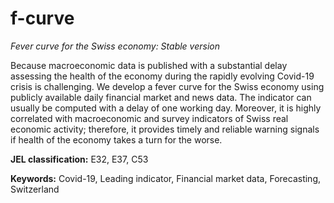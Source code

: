 # f-curve
*Fever curve for the Swiss economy: Stable version*

Because macroeconomic data is published with a substantial delay assessing the health of the economy during the rapidly evolving Covid-19 crisis is challenging. We develop a fever curve for the Swiss economy using publicly available daily financial market and news data. The indicator can usually be computed with a delay of one working day. Moreover, it is highly correlated with macroeconomic and survey indicators of Swiss real economic activity; therefore, it provides timely and reliable warning signals if health of the economy takes a turn for the worse.

**JEL classification:** E32, E37, C53

**Keywords:** Covid-19, Leading indicator, Financial market data, Forecasting, Switzerland